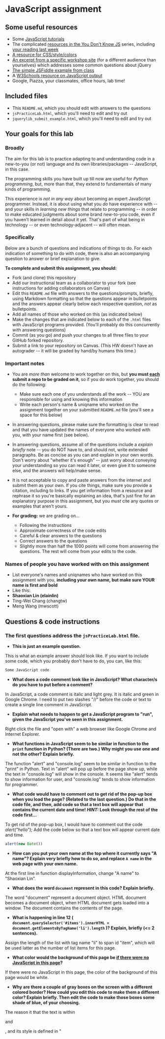 # JavaScript assignment

## Some useful resources
* Some [JavaScript tutorials](https://www.htmldog.com/guides/javascript/)
* The complicated [resources in the You Don't Know JS](https://github.com/getify/You-Dont-Know-JS) series, including [your reading last week](https://github.com/getify/You-Dont-Know-JS/blob/master/up%20%26%20going/ch2.md)
* [A resource for CSS/style/colors](https://htmlcolorcodes.com/)  
* [An excerpt from a specific workshop site](https://witny-summer-guild-2018.github.io/day_4_exercise_2.html) (for a different audience than yourselves) which addresses some common questions about jQuery
* [The simple JSFiddle example from class](https://jsfiddle.net/2of65j8q/)
* A [W3Schools resource on JavaScript output](https://www.w3schools.com/js/js_output.asp)
* Google, Piazza, your classmates, office hours, lab time!

## Included files
* This `README.md`, which you should edit with answers to the questions
* `jsPracticeLab.html`, which you'll need to edit and try out
* `jquerylib_submit_example.html`, which you'll need to edit and try out

## Your goals for this lab

### Broadly
The aim for this lab is to practice adapting to and understanding code in a new-to-you (or not) language and its own libraries/packages -- JavaScript, in this case.

The programming skills you have built up till now are useful for *Python programming*, but, more than that, they extend to fundamentals of many kinds of programming.

This experience is *not in any way* about becoming an expert JavaScript programmer. Instead, it is about using what you *do* have experience with -- and your skills in *learning new things* that relate to programming -- in order to make educated judgments about some brand new-to-you code, even if you haven't learned in detail about it yet. That's part of what being in technology -- or even technology-adjacent -- will often mean.

### Specifically

Below are a bunch of questions and indications of things to do. For each indication of something to do with code, there is also an accompanying question to answer or brief explanation to give.

**To complete and submit this assignment, you should:**

* Fork (and clone) this repository
* Add our instructional team as a collaborator to your fork (see instructions for adding collaborators on Canvas)
* Edit this `README.md` file with answers to the questions/prompts, briefly, using Markdown formatting so that the questions appear in bulletpoints and the answers appear clearly below each respective question, *not* as bulletpoints.
* Add all names of those who worked on this (as indicated below)
* Make the changes that are indicated below to each of the `.html` files with JavaScript programs provided. (You'll probably do this concurrently with answering questions)
* Commit (as you go) and push your changes to all three files to your GitHub forked repository.
* Submit a link to your repository on Canvas. (This HW doesn't have an autograder -- it will be graded by hand/by humans this time.)

### Important notes
* You are *more than* welcome to work together on this, but **you must <u>each</u> submit a repo to be graded on it**, so if you do work together, you should do the following:
	* Make sure each one of you understands all the work -- YOU are responsible for using and knowing this information
	* Write each person's name & uniqname who worked on the assignment together on your submitted `README.md` file (you'll see a space for this below)

* In answering questions, please make sure the formatting is clear to read and that you have updated the names of everyone who worked with you, with your name first (see below).

* In answering questions, assume all of the questions include a *explain briefly* note -- you do NOT have to, and should not, write extended paragraphs. Be as concise as you can and explain in your own words. Don't worry about "whether it's enough" -- just worry about conveying your understanding so you can read it later, or even give it to someone else, and the answers will help/make sense.

* It is not acceptable to copy and paste answers from the internet and submit them as your own. If you cite things, make sure you provide a citation, including to links. If you get information from a resource and rephrase it so you're basically explaining an idea, that's just fine for an explanatory purpose in this assignment, but you *must* cite any quotes or examples that aren't yours.

* **For grading:** we are grading on...
	* Following the instructions
	* Approximate correctness of the code edits
	* Careful & clear answers to the questions
	* Correct answers to the questions
	* Slightly more than half the 1000 points will come from answering the questions. The rest will come from your edits to the code.

### Names of people you have worked with on this assignment
* List everyone's names and uniqnames who have worked on this assignment with you, **including your own name, but make sure YOUR name is first and bold**
* Like this:
* **Shaoxian Lin (elainlin)**
* Ting-Wei Chang (changtw)
* Meng Wang (mwscott)

## Questions & code instructions

### The first questions address the `jsPracticeLab.html` file.

* **This is just an example question.**

This is what an example answer should look like. If you want to include some code, which you probably don't have to do, you can, like this:

```js
Some JavaScript code
```

* **What does a code comment look like in JavaScript? What character/s do you have to put before a comment?**

In JavaScript, a code comment is italic and light grey. It is italic and green in Google Chrome. I need to put two slashes "//" before the code or text to create a single line comment in JavaScript.

* **Explain what needs to happen to get a JavaScript program to "run", given the JavaScript you've seen in this assignment.**

Right click the file and "open with" a web browser like Google Chrome and Internet Explorer.

* **What functions in JavaScript seem to be similar in function to the `print` function in Python? (There are two.) Why might you use one and not the other? Explain briefly.**

The function "alert" and "console.log" seem to be similar in function to the "print" in Python. Text in "alert" will pop up before the page show up, while the text in "console.log" will show in the console. It seems like "alert" tends to show information for user, and "console.log" tends to show information for programmer.

* **What code would have to comment out to get rid of the pop-up box when you load the page? (Related to the last question.) Do that in the code file, and then, add code so that a text box will appear that contains the current date and time! *HINT:* Look through the rest of the code first...**

To get rid of the pop-up box, I would have to comment out the code
*alert("hello");*
Add the code below so that a text box will appear current date and time.
```js
alert(new Date())
```

* **How can you put your own name at the top where it currently says "A name"? Explain very briefly how to do so, and replace `A name` in the web page with your own name.**

At the first line in function displayInformation, change "A name" to "Shaoxian Lin".

* **What does the word `document` represent in this code? Explain briefly.**

The word "document" represent a document object.
HTML document becomes a document object, when HTML document gets loaded into a window. The document contains the contents of the page.

* **What is happening in line 12 (
		`document.querySelector('#items').innerHTML = document.getElementsByTagName('li').length`
)? Explain, briefly (<= 2 sentences).**

Assign the length of the list with tag name "li" to span id "item", which will be used latter as the number of list items for this page.

* **What color would the background of this page be <u>if there were no JavaScript in this page</u>?**

If there were no JavaScript in this page, the color of the background of this page would be white.

* **Why are there a couple of gray boxes on the screen with a different colored border? How could you edit this code to make them a different color? Explain briefly. Then edit the code to make those boxes some shade of blue, of your choosing.**

The reason it that the text is within **<p>** and **</p>**, and its style is defined in "<style> p{}". We can change the "background-color" number within "<style> p{}" to make them a different color. I choose light blue and the color code is #ADD8E6.

* **Edit the code so that, if you highlight `McGill University` and copy it, you see the text `O Canada` near the bottom of the page. Briefly explain why you made the edits that you did -- how did you know/figure out what to do?**

I define a new function named **copyFunction_mc()**. I copy the **copyFuction()**, and change the "Go blue!" to "0 Canada". I call the function when we write about 'McGill University'. I copy **<li oncopy="copyFunction()">** and change "copyFuction()" to "copyFunction_mc()".
I figure it out by finding there is similar one for University of Michigan.

* **In the original code, when you click the button that says `Wow`, you see a text box! Wow. Explain briefly in your own words why the following code causes that to happen:**

```js
function handleClick(){
	alert("hello");
}
```
**and**

```js
<button onclick=handleClick() id="wow-button">Wow</button>
```
There is a button input which call the handleClick function, and there is a alert("hello") in handleClick fucntion. Therefore, when user click the button, the handleClick function and alert function will be called, so the text box pop up.


* **Knowing what you learned from the previous question, add code/markup to the `jsPracticeLab.html` file *so that* there is a button with the text `Spring Equinox 2019` on it somewhere on the page, and when that button is clicked, a text box containing the text `March 20, 2019` appears. (There's no function -- that I am aware of -- to automatically get this info, you've got to type it yourself.)**



### The next few questions address the `jquerylib_submit_example.html` file.

* **Check out the file `jquerylib_submit_example.html`. This is an example of code that uses a package called `jQuery` (and this will need you to have an internet connection to run it properly, although the other file does not). Check out resources above for more on jQuery!**

* **When you enter input that isn't valid, you see an error that is red. Why is the error in red? Why is the response for valid inputs blue?**

```js
<style type="text/css">
    .error{
        color: red;
    }
    .good {
        color: blue;
    }
</style>
```
If it is an error, the color is red. If the response is valid(good), the color is blue.

* **What is this line `var regex = /^[a-zA-Z]+$/;` helping with? And if you googled something to figure that out, what did you google, and what, briefly, did you learn? (If you didn't need to google, you can leave that out, but explain briefly what that line is helping the program do, anyway.)**

This line is a regular expression. It is helping with figuring out what input is valid. ^[a-zA-Z]+$ matches a string that starts with one-or more upper- or lower-case letters and also ends with it. Meaning, the only thing in your string is upper- or lower-case letters.
I googled the /^[a-zA-Z]+$/. ^[a-zA-Z] means any a-z or A-Z at the start of a line. "+" means "one or more", and $ is "end of string"


* **What's different about the syntax of conditional statements in JavaScript, compared to Python?**

```js
if(condition):            //Python
		statement;
else:
		statement;

if(condition){            //JavaScript
		statement;
} else {
		statement;
}
```
Python uses a colon after if(condition) and after else, it also puts a indent before statement.
JavaScript uses two braces to include the statement.

* **What do you think the `10000` refers to in the code `.fadeOut(10000)`?**

10000 refers to the speed of the fading effect, and the unit is milliseconds.

* **What do you think is going on with the following code at the beginning of the program? Note that the most important thing to do for answering this question is to be thoughtful and clear, not to be absolutely correct:**

```js
$(document).ready(function(){
    $("form").submit(function(event){
```
Use ready() method to make a function available after the document is loaded
Event methods trigger or attach a function to an event handler for the selected elements. In this case, it attaches/triggers the submit event.
https://www.w3schools.com/jquery/event_ready.asp
https://www.w3schools.com/jquery/jquery_ref_events.asp


* **Add some code to the `jquerylib_submit_example.html` file so that, if the input is valid and is specifically the text `hello`, rather than the visible output being `Nice!` in blue, the visible output should be `Hello to you too!`, also in blue, just like `Nice!` is.**
	* *HINT:* You'll have to make some changes to the conditional statement, and possibly look up some JavaScript conditional syntax. You'll also need to look carefully at what generates visible output right now.

